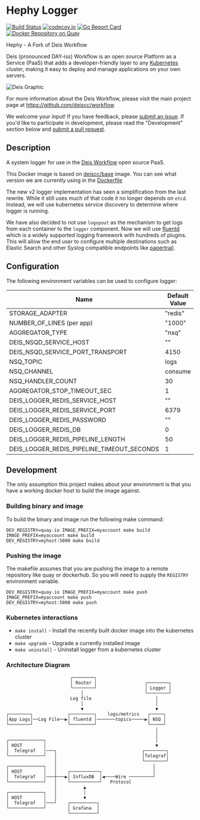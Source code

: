 
# Hephy Logger
[![Build Status](https://ci.deis.cc/job/logger/badge/icon)](https://ci.deis.cc/job/logger)
[![codecov.io](https://codecov.io/github/deis/logger/coverage.svg?branch=master)](https://codecov.io/github/deis/logger?branch=master)
[![Go Report Card](https://goreportcard.com/badge/github.com/deiscc/logger)](https://goreportcard.com/report/github.com/deiscc/logger)
[![Docker Repository on Quay](https://quay.io/repository/deis/logger/status "Docker Repository on Quay")](https://quay.io/repository/deis/logger)

Hephy - A Fork of Deis Workflow

Deis (pronounced DAY-iss) Workflow is an open source Platform as a Service (PaaS) that adds a developer-friendly layer to any [Kubernetes](http://kubernetes.io) cluster, making it easy to deploy and manage applications on your own servers.

![Deis Graphic](https://getdeis.blob.core.windows.net/get-deis/deis-graphic-small.png)

For more information about the Deis Workflow, please visit the main project page at https://github.com/deiscc/workflow.

We welcome your input! If you have feedback, please [submit an issue][issues]. If you'd like to participate in development, please read the "Development" section below and [submit a pull request][prs].

## Description
A system logger for use in the [Deis Workflow](https://deis.cc/workflow/) open source PaaS.

This Docker image is based on [deiscc/base](https://github.com/deiscc/docker-base) image. You can see what version we are currently using in the [Dockerfile](rootfs/Dockerfile)

The new v2 logger implementation has seen a simplification from the last rewrite. While it still uses much of that code it no longer depends on `etcd`. Instead, we will use kubernetes service discovery to determine where logger is running.

We have also decided to not use `logspout` as the mechanism to get logs from each container to the `logger` component. Now we will use [fluentd](http://fluentd.org) which is a widely supported logging framework with hundreds of plugins. This will allow the end user to configure multiple destinations such as Elastic Search and other Syslog compatible endpoints like [papertrail](http://papertrailapp.com).

## Configuration
The following environment variables can be used to configure logger:

| Name | Default Value |
|------|---------------|
| STORAGE_ADAPTER | "redis" |
| NUMBER_OF_LINES (per app) | "1000" |
| AGGREGATOR_TYPE | "nsq" |
| DEIS_NSQD_SERVICE_HOST | "" |
| DEIS_NSQD_SERVICE_PORT_TRANSPORT | 4150 |
| NSQ_TOPIC | logs |
| NSQ_CHANNEL | consume |
| NSQ_HANDLER_COUNT | 30 |
| AGGREGATOR_STOP_TIMEOUT_SEC | 1 |
| DEIS_LOGGER_REDIS_SERVICE_HOST | "" |
| DEIS_LOGGER_REDIS_SERVICE_PORT | 6379 |
| DEIS_LOGGER_REDIS_PASSWORD | "" |
| DEIS_LOGGER_REDIS_DB | 0 |
| DEIS_LOGGER_REDIS_PIPELINE_LENGTH | 50 |
| DEIS_LOGGER_REDIS_PIPELINE_TIMEOUT_SECONDS | 1 |

## Development
The only assumption this project makes about your environment is that you have a working docker host to build the image against.

### Building binary and image
To build the binary and image run the following make command:

```console
DEV_REGISTRY=quay.io IMAGE_PREFIX=myaccount make build
IMAGE_PREFIX=myaccount make build
DEV_REGISTRY=myhost:5000 make build
```

### Pushing the image
The makefile assumes that you are pushing the image to a remote repository like quay or dockerhub. So you will need to supply the `REGISTRY` environment variable.

```console
DEV_REGISTRY=quay.io IMAGE_PREFIX=myaccount make push
IMAGE_PREFIX=myaccount make push
DEV_REGISTRY=myhost:5000 make push
```

### Kubernetes interactions
* `make install` - Install the recently built docker image into the kubernetes cluster
* `make upgrade` - Upgrade a currently installed image
* `make uninstall` - Uninstall logger from a kubernetes cluster

### Architecture Diagram
```
                        ┌────────┐
                        │ Router │                  ┌────────┐
                        └────────┘                  │ Logger │
                            │                       └────────┘
                        Log file                        │
                            │                           │
                            ▼                           ▼
┌────────┐             ┌─────────┐    logs/metrics   ┌─────┐
│App Logs│──Log File──▶│ fluentd │───────topics─────▶│ NSQ │
└────────┘             └─────────┘                   └─────┘
                                                        │
                                                        │
┌─────────────┐                                         │
│ HOST        │                                         ▼
│  Telegraf   │───┐                                ┌────────┐
└─────────────┘   │                                │Telegraf│
                  │                                └────────┘
┌─────────────┐   │                                    │
│ HOST        │   │    ┌───────────┐                   │
│  Telegraf   │───┼───▶│ InfluxDB  │◀────Wire ─────────┘
└─────────────┘   │    └───────────┘   Protocol
                  │          ▲
┌─────────────┐   │          │
│ HOST        │   │          ▼
│  Telegraf   │───┘    ┌──────────┐
└─────────────┘        │ Grafana  │
                       └──────────┘
```

[issues]: https://github.com/deiscc/logger/issues
[prs]: https://github.com/deiscc/logger/pulls
[v2.18]: https://github.com/deiscc/workflow/releases/tag/v2.18.0
